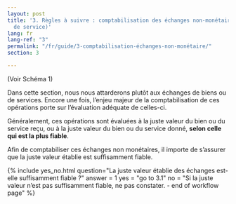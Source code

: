 ```yaml
---
layout: post
title: '3. Règles à suivre : comptabilisation des échanges non-monétaires (échanges
  de service)'
lang: fr
lang-ref: "3"
permalink: "/fr/guide/3-comptabilisation-échanges-non-monétaire/"
section: 3

---
```

(Voir Schéma 1)

Dans cette section, nous nous attarderons plutôt aux échanges de biens ou de services. Encore une fois, l’enjeu majeur de la comptabilisation de ces opérations porte sur l’évaluation adéquate de celles-ci.

Généralement, ces opérations sont évaluées à la juste valeur du bien ou du service reçu, ou à la juste valeur du bien ou du service donné, **selon celle qui est la plus fiable**.

Afin de comptabiliser ces échanges non monétaires, iI importe de s’assurer que la juste valeur établie est suffisamment fiable.


{% include yes_no.html
question="La juste valeur établie des échanges est-elle suffisamment fiable ?"
answer = 1
yes = "go to 3.1"
no = "Si la juste valeur n’est pas suffisamment fiable, ne pas constater. - end of workflow page"
%}
